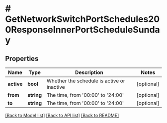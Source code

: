 # # GetNetworkSwitchPortSchedules200ResponseInnerPortScheduleSunday

## Properties

Name | Type | Description | Notes
------------ | ------------- | ------------- | -------------
**active** | **bool** | Whether the schedule is active or inactive | [optional]
**from** | **string** | The time, from &#39;00:00&#39; to &#39;24:00&#39; | [optional]
**to** | **string** | The time, from &#39;00:00&#39; to &#39;24:00&#39; | [optional]

[[Back to Model list]](../../README.md#models) [[Back to API list]](../../README.md#endpoints) [[Back to README]](../../README.md)
